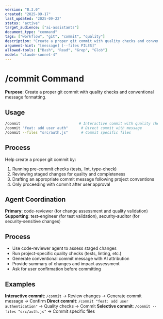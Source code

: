 ```yaml
---
version: "0.3.0"
created: "2025-09-17"
last_updated: "2025-09-22"
status: "active"
target_audience: ["ai-assistants"]
document_type: "command"
tags: ["workflow", "git", "commit", "quality"]
description: "Create a proper git commit with quality checks and conventional message"
argument-hint: "[message] [--files FILES]"
allowed-tools: ["Bash", "Read", "Grep", "Glob"]
model: "claude-sonnet-4"
---
```


# /commit Command

**Purpose**: Create a proper git commit with quality checks and conventional message formatting.

## Usage

```bash
/commit                           # Interactive commit with quality checks
/commit "feat: add user auth"      # Direct commit with message
/commit --files "src/auth.js"      # Commit specific files
```

## Process

Help create a proper git commit by:
1. Running pre-commit checks (tests, lint, type-check) 
2. Reviewing staged changes for quality and completeness
3. Drafting an appropriate commit message following project conventions
4. Only proceeding with commit after user approval

## Agent Coordination

**Primary**: code-reviewer (for change assessment and quality validation)
**Supporting**: test-engineer (for test validation), security-auditor (for security-sensitive changes)

## Process

- Use code-reviewer agent to assess staged changes
- Run project-specific quality checks (tests, linting, etc.)
- Generate conventional commit message with AI attribution
- Provide summary of changes and impact assessment
- Ask for user confirmation before committing

## Examples

**Interactive commit**: `/commit` → Review changes → Generate commit message → Confirm
**Direct commit**: `/commit "feat: add user authentication"` → Quality checks → Commit
**Selective commit**: `/commit --files "src/auth.js"` → Commit specific files